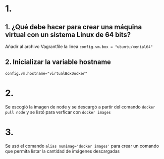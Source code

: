 # 1.

## 1. ¿Qué debe hacer para crear una máquina virtual con un sistema Linux de 64 bits? 

Añadir al archivo Vagrantfile la linea `config.vm.box = "ubuntu/xenial64"`

## 2. Inicializar la variable hostname
 
`config.vm.hostname="virtualBoxDocker"`

# 2. 

Se escogió la imagen de node y se descargó a partir del comando 
`docker pull node` y se listó para verficar con `docker images`

# 3.

Se usó el comando `alias numimag='docker images'` para crear un comando que
permita listar la cantidad de imágenes descargadas


